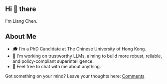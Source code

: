 ## Hi 👋 there

I'm Liang Chen.

## About Me
- 🎓 I’m a PhD Candidate at The Chinese University of Hong Kong.
- 💼 I'm working on trustworthy LLMs, aiming to build more robust, reliable, and policy-compliant superintelligence.
- 💬 Feel free to chat with me about anything.


Got something on your mind? Leave your thoughts here: [Comments](https://forms.gle/PhmJpc2nPEizeoKL7)

<!--
**ChanLiang/ChanLiang** is a ✨ _special_ ✨ repository because its `README.md` (this file) appears on your GitHub profile.

Here are some ideas to get you started:

- 🔭 I’m currently working on ...
- 🌱 I’m currently learning ...
- 👯 I’m looking to collaborate on ...
- 🤔 I’m looking for help with ...
- 💬 Ask me about ...
- 📫 How to reach me: ...
- 😄 Pronouns: ...
- ⚡ Fun fact: ...
-->
